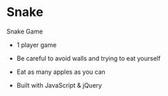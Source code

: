 # Snake
Snake Game

- 1 player game
- Be careful to avoid walls and trying to eat yourself
- Eat as many apples as you can


- Built with JavaScript & jQuery
